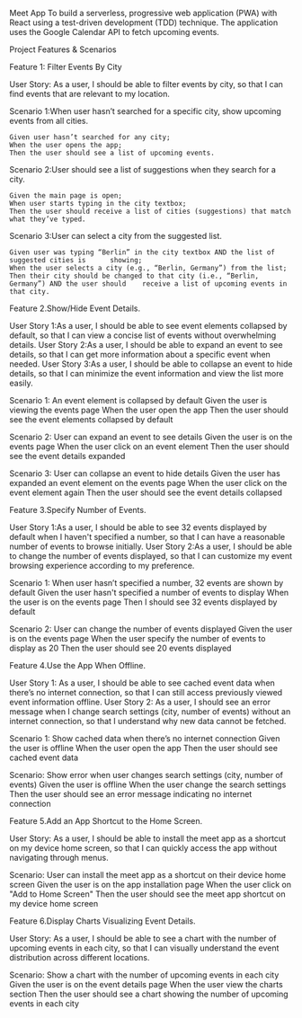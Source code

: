 Meet App
To build a serverless, progressive web application (PWA) with React using a test-driven development (TDD) technique. The application uses the Google Calendar API to fetch upcoming events.


Project Features & Scenarios 

Feature 1: Filter Events By City

User Story: As a user, I should be able to filter events by city, so that I can find events that are relevant to my location.

Scenario 1:When user hasn’t searched for a specific city, show upcoming events from all cities.

	Given user hasn’t searched for any city;
	When the user opens the app;
	Then the user should see a list of upcoming events.

Scenario 2:User should see a list of suggestions when they search for a city.

	Given the main page is open;
	When user starts typing in the city textbox;
	Then the user should receive a list of cities (suggestions) that match what they’ve typed.

Scenario 3:User can select a city from the suggested list.

	Given user was typing “Berlin” in the city textbox AND the list of suggested cities is 		showing;
	When the user selects a city (e.g., “Berlin, Germany”) from the list;
	Then their city should be changed to that city (i.e., “Berlin, Germany”) AND the user should 	receive a list of upcoming events in that city.

Feature 2.Show/Hide Event Details.

User Story 1:As a user, I should be able to see event elements collapsed by default, so that I can view a concise list of events without overwhelming details.
User Story 2:As a user, I should be able to expand an event to see details, so that I can get more information about a specific event when needed.
User Story 3:As a user, I should be able to collapse an event to hide details, so that I can minimize the event information and view the list more easily.

Scenario 1: An event element is collapsed by default                                                                 		Given the user is viewing the events page
    	When the user open the app
    	Then the user should see the event elements collapsed by default

  Scenario 2: User can expand an event to see details
    	Given the user is on the events page
    	When the user click on an event element
    	Then the user should see the event details expanded

  Scenario 3: User can collapse an event to hide details
    	Given the user has expanded an event element on the events page
    	When the user click on the event element again
    	Then the user should see the event details collapsed

Feature 3.Specify Number of Events.

User Story 1:As a user, I should be able to see 32 events displayed by default when I haven't specified a number, so that I can have a reasonable number of events to browse initially.
 User Story 2:As a user, I should be able to change the number of events displayed, so that I can customize my event browsing experience according to my preference.

Scenario 1: When user hasn’t specified a number, 32 events are shown by default
    	Given the user hasn't specified a number of events to display
    	When the user is on the events page
    	Then I should see 32 events displayed by default

  Scenario 2: User can change the number of events displayed
    	Given the user is on the events page
    	When the user specify the number of events to display as 20
    	Then the user should see 20 events displayed

 Feature 4.Use the App When Offline.
 
User Story 1: As a user, I should be able to see cached event data when there’s no internet connection, so that I can still access previously viewed event information offline.
User Story 2: As a user, I should see an error message when I change search settings (city, number of events) without an internet connection, so that I understand why new data cannot be fetched.

Scenario 1: Show cached data when there’s no internet connection
    	Given the user is offline
    	When the user open the app
    	Then the user should see cached event data

  Scenario: Show error when user changes search settings (city, number of events)
    	Given the user is offline
    	When the user change the search settings
    	Then the user should see an error message indicating no internet connection

 Feature 5.Add an App Shortcut to the Home Screen.

User Story: As a user, I should be able to install the meet app as a shortcut on my device home screen, so that I can quickly access the app without navigating through menus.

 Scenario: User can install the meet app as a shortcut on their device home screen
    	Given the user is on the app installation page
    	When the user click on "Add to Home Screen"
    	Then the user should see the meet app shortcut on my device home screen
 
 Feature 6.Display Charts Visualizing Event Details. 

User Story: As a user, I should be able to see a chart with the number of upcoming events in each city, so that I can visually understand the event distribution across different locations.

 Scenario: Show a chart with the number of upcoming events in each city
    	Given the user is on the event details page
    	When the user view the charts section
    	Then the user should see a chart showing the number of upcoming events in each city

